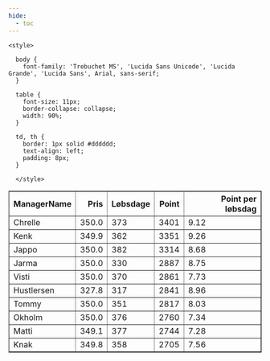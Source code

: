 ```yaml
---
hide:
  - toc
---
```


<!doctype html>
<html lang="en">
  <head>
    <meta charset="UTF-8" />
    <meta name="viewport" content="width=device-width, initial-scale=1.0" />
    <title> C Y K E L V E N N E R </title>

    <style>

      body {
        font-family: 'Trebuchet MS', 'Lucida Sans Unicode', 'Lucida Grande', 'Lucida Sans', Arial, sans-serif;
      }

      table {
        font-size: 11px;
        border-collapse: collapse;
        width: 90%;
      }
      
      td, th {
        border: 1px solid #dddddd;
        text-align: left;
        padding: 8px;
      }
      
      </style>
  </head>
  <body>
  <table border="1" class="dataframe" id="filterabletable">
  <thead>
    <tr style="text-align: right;">
      <th>ManagerName</th>
      <th>Pris</th>
      <th>Løbsdage</th>
      <th>Point</th>
      <th>Point per løbsdag</th>
    </tr>
  </thead>
  <tbody>
    <tr>
      <td>Chrelle</td>
      <td>350.0</td>
      <td>373</td>
      <td>3401</td>
      <td>9.12</td>
    </tr>
    <tr>
      <td>Kenk</td>
      <td>349.9</td>
      <td>362</td>
      <td>3351</td>
      <td>9.26</td>
    </tr>
    <tr>
      <td>Jappo</td>
      <td>350.0</td>
      <td>382</td>
      <td>3314</td>
      <td>8.68</td>
    </tr>
    <tr>
      <td>Jarma</td>
      <td>350.0</td>
      <td>330</td>
      <td>2887</td>
      <td>8.75</td>
    </tr>
    <tr>
      <td>Visti</td>
      <td>350.0</td>
      <td>370</td>
      <td>2861</td>
      <td>7.73</td>
    </tr>
    <tr>
      <td>Hustlersen</td>
      <td>327.8</td>
      <td>317</td>
      <td>2841</td>
      <td>8.96</td>
    </tr>
    <tr>
      <td>Tommy</td>
      <td>350.0</td>
      <td>351</td>
      <td>2817</td>
      <td>8.03</td>
    </tr>
    <tr>
      <td>Okholm</td>
      <td>350.0</td>
      <td>376</td>
      <td>2760</td>
      <td>7.34</td>
    </tr>
    <tr>
      <td>Matti</td>
      <td>349.1</td>
      <td>377</td>
      <td>2744</td>
      <td>7.28</td>
    </tr>
    <tr>
      <td>Knak</td>
      <td>349.8</td>
      <td>358</td>
      <td>2705</td>
      <td>7.56</td>
    </tr>
  </tbody>
</table>
<script src="../js/tablefilter/tablefilter.js"></script>

  <script data-config>
    var tfConfig = {
      base_path: '../js/tablefilter/',
      alternate_rows: true,
      btn_reset: {
          text: 'Nulstil'
      },
      auto_filter: {
        delay: 1100 //milliseconds
      },
 
      loader: true,
      no_results_message: true,  

      // columns data types
      col_types: [
          'string',
          { type: 'formatted-number', decimal: '.', thousands: ',' },
          'number',
          'number',
          { type: 'formatted-number', decimal: '.', thousands: ',' },
      ],

      // Sort extension: in this example the column data types are provided by the
      // 'col_types' property. The sort extension also has a 'types' property
      // defining the columns data type for column sorting. If the 'types'
      // property is not defined, the sorting extension will fallback to
      // the 'col_types' definitions.
      extensions: [{ name: 'sort' }]
  };

  var tf = new TableFilter('filterabletable', tfConfig);
  tf.init();
</script>
    
  </body>
</html>
